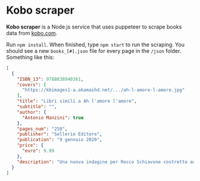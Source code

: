 <h1>Kobo scraper</h1>

**Kobo scraper** is a Node.js service that uses puppeteer to scrape books data from <a href="https://kobo.com">kobo.com</a>.

Run `npm install`. When finished, type `npm start` to run the scraping. You should see a new `books_[#].json` file for every page in the `/json` folder. Something like this: 

```json
[
  {
    "ISBN_13": 9788838940361,
    "covers": [
      "https://kbimages1-a.akamaihd.net/.../ah-l-amore-l-amore.jpg"
    ],
    "title": "Libri simili a Ah l'amore l'amore",
    "subtitle": "",
    "author": {
      "Antonio Manzini": true
    },
    "pages_num": "258",
    "publisher": "Sellerio Editore",
    "publication": "9 gennaio 2020",
    "price": {
      "euro": 9.99
    },
    "description": "Una nuova indagine per Rocco Schiavone costretto ad indagare da..."
  }
]
```